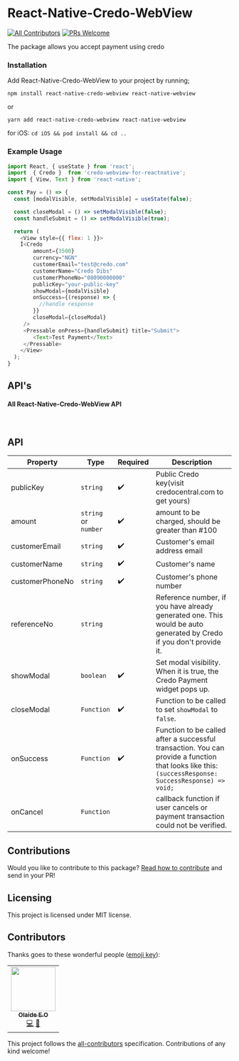 # React-Native-Credo-WebView

 
[![All Contributors](https://img.shields.io/badge/all_contributors-1-orange.svg?style=flat-square)](#contributors-) 
[![PRs Welcome](https://img.shields.io/badge/PRs-welcome-brightgreen.svg)](https://reactjs.org/docs/how-to-contribute.html#your-first-pull-request) 
 

The package allows you accept payment using credo

### Installation

Add React-Native-Credo-WebView to your project by running;

`npm install react-native-credo-webview react-native-webview`

or

`yarn add react-native-credo-webview react-native-webview`


for iOS: `cd iOS && pod install && cd ..`


### Example Usage 

```javascript
import React, { useState } from 'react';
import  { Credo }  from 'credo-webview-for-reactnative';
import { View, Text } from 'react-native';

const Pay = () => {
  const [modalVisible, setModalVisible] = useState(false);

  const closeModal = () => setModalVisible(false);
  const handleSubmit = () => setModalVisible(true);

  return (
    <View style={{ flex: 1 }}>
    Î<Credo
        amount={3500}
        currency="NGN"
        customerEmail="test@credo.com"
        customerName="Credo Dibs"
        customerPhoneNo="08090000000"
        publicKey="your-public-key"
        showModal={modalVisible}
        onSuccess={(response) => {
          //handle response
        }}
        closeModal={closeModal}
     />
     <Pressable onPress={handleSubmit} title="Submit">
        <Text>Test Payment</Text>
     </Pressable>
    </View>
  );
}
```

## API's

#### []()All React-Native-Credo-WebView API


<br/>

## API

| <b>Property<b>     | Type                             | Required | Description                                                                                                                    |
| ------------------ | -------------------------------- | -------- | ------------------------------------------------------------------------------------------------------------------------------------------------------------------------------------------------------------------------------------------------------------------------------------------------------------------------------------------------------------------------------------------------------------------------------------------------------------------------------------------------------------------------------------------------------------------------------------------------------------------------------------------------------------------------------------------------------------------------------------------------------------------------------------------------------------------------------------------------------------------------------------------------------------------------------------------------------------------------------- |
| publicKey           |  `string`      | ✔️       | Public Credo key(visit credocentral.com to get yours)                                                                                                                    |
| amount             | `string` or `number` | ✔️       | amount to be charged, should be greater than #100                                                                                                                    
| customerEmail            | `string`      | ✔️       | Customer's email address email                                                                                         
| customerName            | `string`       | ✔️       | Customer's name                                                                                                                                                     |
| customerPhoneNo         | `string`       |     ✔️      | Customer's phone number                                                                                                                                                    
| referenceNo        | `string`      |          | Reference number, if you have already generated one. This would be auto generated by Credo if you don't provide it.                                                                                                                                                                                 
| showModal     | `boolean`    |     ✔️       | Set modal visibility. When it is true, the Credo Payment widget pops up.                                                                                                                                                                                                
| closeModal | `Function`  |    ✔️      | Function to be called to set `showModal` to `false`.                                                                                                                  
| onSuccess     | `Function` |    ✔️      | Function to be called after a successful transaction. You can provide a function that looks like this: `(successResponse: SuccessResponse) => void;`                                                                                                              
| onCancel    | `Function`  |          |  callback function if user cancels or payment transaction could not be verified. 

## [](https://github.com/Olaide-EO/React-Native-Credo-Webview)Contributions

Would you like to contribute to this package? [Read how to contribute](https://github.com/nugitech/react-native-credo-webview/blob/master/contribution.md) and send in your PR!
<br/>
## []()Licensing

This project is licensed under MIT license.


## Contributors

Thanks goes to these wonderful people ([emoji key](https://allcontributors.org/docs/en/emoji-key)):

<!-- ALL-CONTRIBUTORS-LIST:START - Do not remove or modify this section -->
<!-- prettier-ignore-start -->
<!-- markdownlint-disable -->
<table>
  <tr>
    <td align="center"><a href="https://github.com/Olaide-EO"><img src="https://avatars.githubusercontent.com/u/30773360?v=4" width="100px;" alt=""/><br /><sub><b>Olaide E.O </b></sub></a><br /><a href=" https://www.linkedin.com/in/olaide-e-o-a60a07a3/" title="Profile">💻</a> <a href="https://github.com/Olaide-EO" title="Github">📖</a></td>
  </tr>
 
</table>

<!-- markdownlint-restore -->
<!-- prettier-ignore-end -->

<!-- ALL-CONTRIBUTORS-LIST:END -->

This project follows the [all-contributors](https://github.com/all-contributors/all-contributors) specification. Contributions of any kind welcome!

